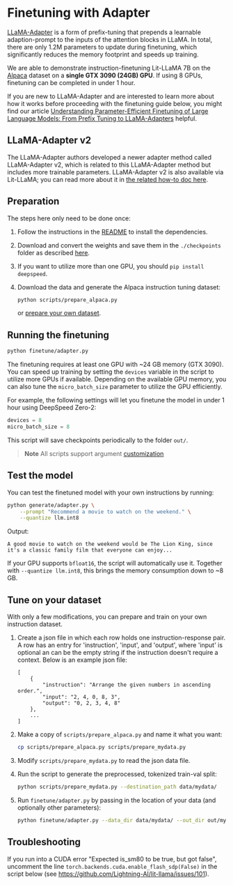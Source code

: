 # Finetuning with Adapter

[LLaMA-Adapter](https://arxiv.org/abs/2303.16199) is a form of prefix-tuning that prepends a learnable adaption-prompt to the inputs of the attention blocks in LLaMA. In total, there are only 1.2M parameters to update during finetuning, which significantly reduces the memory footprint and speeds up training.

We are able to demonstrate instruction-finetuning Lit-LLaMA 7B on the [Alpaca](https://github.com/tatsu-lab/stanford_alpaca) dataset on a **single GTX 3090 (24GB) GPU**. If using 8 GPUs, finetuning can be completed in under 1 hour.

If you are new to LLaMA-Adapter and are interested to learn more about how it works before proceeding with the finetuning guide below, you might find our article [Understanding Parameter-Efficient Finetuning of Large Language Models: From Prefix Tuning to LLaMA-Adapters](https://lightning.ai/pages/community/article/understanding-llama-adapters/) helpful.

## LLaMA-Adapter v2

The LLaMA-Adapter authors developed a newer adapter method called LLaMA-Adapter v2, which is related to this LLaMA-Adapter method but includes more trainable parameters. LLaMA-Adapter v2 is also available via Lit-LLaMA; you can read more about it in [the related how-to doc here](./finetune_adapter_v2.md).

## Preparation

The steps here only need to be done once:

1. Follow the instructions in the [README](README.md) to install the dependencies.
2. Download and convert the weights and save them in the `./checkpoints` folder as described [here](download_weights.md).
3. If you want to utilize more than one GPU, you should `pip install deepspeed`.
4. Download the data and generate the Alpaca instruction tuning dataset:

   ```bash
   python scripts/prepare_alpaca.py
   ```

   or [prepare your own dataset](#tune-on-your-dataset).

## Running the finetuning

```bash
python finetune/adapter.py
```

The finetuning requires at least one GPU with ~24 GB memory (GTX 3090).
You can speed up training by setting the `devices` variable in the script to utilize more GPUs if available.
Depending on the available GPU memory, you can also tune the `micro_batch_size` parameter to utilize the GPU efficiently.

For example, the following settings will let you finetune the model in under 1 hour using DeepSpeed Zero-2:

```python
devices = 8
micro_batch_size = 8
```

This script will save checkpoints periodically to the folder `out/`.

> **Note**
> All scripts support argument [customization](customize_paths.md)

## Test the model

You can test the finetuned model with your own instructions by running:

```bash
python generate/adapter.py \
    --prompt "Recommend a movie to watch on the weekend." \
    --quantize llm.int8
```
Output:
```
A good movie to watch on the weekend would be The Lion King, since it's a classic family film that everyone can enjoy...
```
If your GPU supports `bfloat16`, the script will automatically use it. Together with `--quantize llm.int8`, this brings the memory consumption down to ~8 GB.

## Tune on your dataset

With only a few modifications, you can prepare and train on your own instruction dataset.

1. Create a json file in which each row holds one instruction-response pair. 
   A row has an entry for 'instruction', 'input', and 'output', where 'input' is optional an can be 
   the empty string if the instruction doesn't require a context. Below is an example json file:

    ```
    [
        {
            "instruction": "Arrange the given numbers in ascending order.",
            "input": "2, 4, 0, 8, 3",
            "output": "0, 2, 3, 4, 8"
        },
        ...
    ]
    ```

2. Make a copy of `scripts/prepare_alpaca.py` and name it what you want:

    ```bash
    cp scripts/prepare_alpaca.py scripts/prepare_mydata.py
    ```

3. Modify `scripts/prepare_mydata.py` to read the json data file.
4. Run the script to generate the preprocessed, tokenized train-val split:

    ```bash
    python scripts/prepare_mydata.py --destination_path data/mydata/
    ```

5. Run `finetune/adapter.py` by passing in the location of your data (and optionally other parameters):

    ```bash
    python finetune/adapter.py --data_dir data/mydata/ --out_dir out/myexperiment
    ```


## Troubleshooting

If you run into a CUDA error "Expected is_sm80 to be true, but got false", uncomment the line
`torch.backends.cuda.enable_flash_sdp(False)` in the script below (see https://github.com/Lightning-AI/lit-llama/issues/101).
